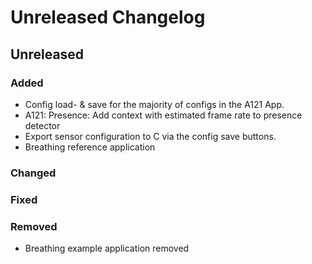# Unreleased Changelog

## Unreleased

### Added
- Config load- & save for the majority of configs in the A121 App.
- A121: Presence: Add context with estimated frame rate to presence detector
- Export sensor configuration to C via the config save buttons.
- Breathing reference application

### Changed

### Fixed

### Removed
- Breathing example application removed
